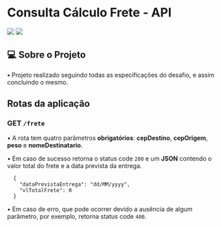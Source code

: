 # Consulta Cálculo Frete - API

![](https://img.shields.io/badge/Java-ED8B00?style=for-the-badge&logo=java&logoColor=white)
![](https://img.shields.io/badge/Spring-6DB33F?style=for-the-badge&logo=spring&logoColor=white)

## 💻 Sobre o Projeto

**•**  Projeto realizado seguindo todas as especificações do desafio, e assim concluindo o mesmo. 

## Rotas da aplicação

### GET `/frete`

• A rota tem quatro parâmetros **obrigatórios**: **cepDestino**, **cepOrigem**, **peso** e **nomeDestinatario**.

• Em caso de sucesso retorna o status code `200` e um **JSON** contendo o valor total do frete e a data prevista da entrega.
```
  {
    "dataPrevistaEntrega": "dd/MM/yyyy",
    "vlTotalFrete": 0
  }
```

• Em caso de erro, que pode ocorrer devido a ausência de algum parâmetro, por exemplo, retorna status code `400`.
